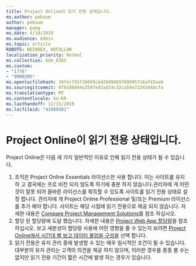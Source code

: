 ```yaml
---
title: Project Online이 읽기 전용 상태입니다.
ms.author: pebaum
author: pebaum
manager: pamg
ms.date: 4/10/2019
ms.audience: Admin
ms.topic: article
ROBOTS: NOINDEX, NOFOLLOW
localization_priority: Normal
ms.collection: Adm_O365
ms.custom:
- "1776"
- "9000205"
ms.openlocfilehash: 34fecf93f39659cbd26998697090957c6af45aa0
ms.sourcegitcommit: 0f0186044a3597e42ad14c32ca58e7224344dcfa
ms.translationtype: MT
ms.contentlocale: ko-KR
ms.lasthandoff: 12/15/2019
ms.locfileid: "41969581"
---
```

# <a name="project-online-is-in-a-read-only-state"></a>Project Online이 읽기 전용 상태입니다.

Project Online은 다음 세 가지 일반적인 이유로 인해 읽기 전용 상태가 될 수 있습니다.

1. 조직은 Project Online Essentials 라이선스만 사용 합니다. 이는 사이트를 유지 하 고 결국에는 프로 비전 되지 않도록 하기에 충분 하지 않습니다.관리자에 게 어떤 것이 잘못 되어 올바른 라이선스를 획득할 수 있도록 사이트를 읽기 전용 상태로 설정 합니다. 관리자에 게 Project Online Professional 및/또는 Premium 라이선스를 추가 해야 합니다. 사이트는 해당 시점에 읽기 전용으로 제공 되지 않습니다. 자세한 내용은 [Compare Project Management Solutions](https://products.office.com/project/compare-microsoft-project-management-software?tab=1)를 참조 하십시오.
2. 할당 된 할당량에 도달 했습니다. 자세한 내용은 [Project Web App 할당량](https://docs.microsoft.com/projectonline/tune-project-online-performance#project-web-app-quota)을 참조 하십시오. 보고 세분성이 할당량 사용에 어떤 영향을 줄 수 있는지 보려면 [Project Online에서 시간대 별 보고 데이터 롤업을 구성을](https://docs.microsoft.com/ProjectOnline/configure-rollup-of-timephased-reporting-data-in-project-online?redirectSourcePath=%252fen-us%252farticle%252fConfigure-rollup-of-timephased-reporting-data-in-Project-Online-da8487fe-899e-4510-a264-e2ebc948928c) 선택 합니다.
3. 읽기 전용은 유지 관리 중에 발생할 수 있는 매우 일시적인 조건이 될 수 있습니다. 대부분의 유지 관리는 고객의 의견을 제공 하지 않으며, 이러한 경우를 종종 볼 수는 없지만 읽기 전용 기간이 짧은 시간에 발생 하는 경우가 있습니다.
